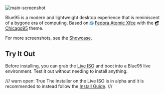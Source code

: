 ![main-screenshot](https://blue95.neocities.org/terminal.png)

Blue95 is a modern and lightweight desktop experience that is reminiscent of a bygone era of computing.
Based on <img src="img/emblems/fedora.png" style="height: 0.9em; vertical-align: middle;"> [Fedora Atomic Xfce](https://fedoraproject.org/spins/xfce) with the <img src="img/emblems/chicago95.png" style="height: 1em; vertical-align: middle;"> [Chicago95](https://github.com/grassmunk/Chicago95) theme.

For more screenshots, see the [Showcase](screenshots.md).
## Try It Out


Before installing, you can grab the [Live ISO](https://pub-969fbc86b5f24e4d81c6d022e8fd8dde.r2.dev/blue95-live-latest.iso) and boot into a Blue95 live environment. Test it out without needing to install anything.

/// warn
    open: True
The installer on the Live ISO is in alpha and it is recommended to instead follow the [Install Guide](install.md).
///

